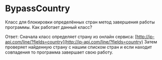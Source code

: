 # BypassCountry

Класс для блокировки определённых стран метод завершения работы программы.
Как работает данный класc?

Ответ: 
Сначала класс определяет страну из онлайн сервиса: [http://ip-api.com/line/?fields=country](http://ip-api.com/line/?fields=country)
Затем проверяет найденную страну с нашим списком стран и если находит совпадения то программа завершает свою работу.
